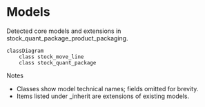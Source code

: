 # Models

Detected core models and extensions in stock_quant_package_product_packaging.

```mermaid
classDiagram
    class stock_move_line
    class stock_quant_package
```

Notes
- Classes show model technical names; fields omitted for brevity.
- Items listed under _inherit are extensions of existing models.
